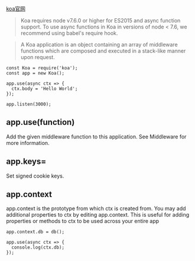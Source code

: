 [koa官网](http://koajs.com/)

> Koa requires node v7.6.0 or higher for ES2015 and async function support.
To use async functions in Koa in versions of node < 7.6, we recommend using babel's require hook.

> A Koa application is an object containing an array of middleware functions which are composed and executed in a stack-like manner upon request. 

```
const Koa = require('koa');
const app = new Koa();

app.use(async ctx => {
  ctx.body = 'Hello World';
});

app.listen(3000);
```

## app.use(function)
Add the given middleware function to this application. See Middleware for more information.

## app.keys=
Set signed cookie keys.

## app.context
app.context is the prototype from which ctx is created from. You may add additional properties to ctx by editing app.context. This is useful for adding properties or methods to ctx to be used across your entire app
```
app.context.db = db();

app.use(async ctx => {
  console.log(ctx.db);
});
```
